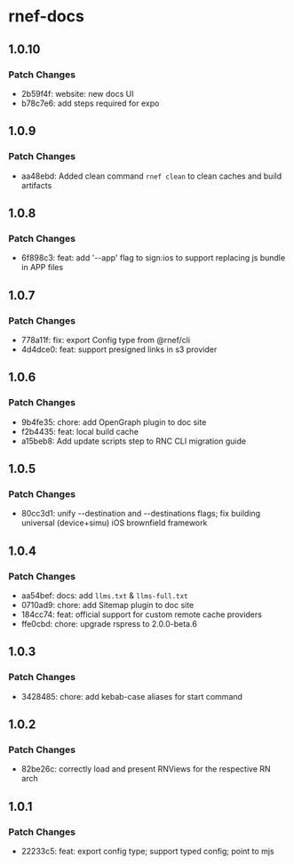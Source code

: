 # rnef-docs

## 1.0.10

### Patch Changes

- 2b59f4f: website: new docs UI
- b78c7e6: add steps required for expo

## 1.0.9

### Patch Changes

- aa48ebd: Added clean command `rnef clean` to clean caches and build artifacts

## 1.0.8

### Patch Changes

- 6f898c3: feat: add '--app' flag to sign:ios to support replacing js bundle in APP files

## 1.0.7

### Patch Changes

- 778a11f: fix: export Config type from @rnef/cli
- 4d4dce0: feat: support presigned links in s3 provider

## 1.0.6

### Patch Changes

- 9b4fe35: chore: add OpenGraph plugin to doc site
- f2b4435: feat: local build cache
- a15beb8: Add update scripts step to RNC CLI migration guide

## 1.0.5

### Patch Changes

- 80cc3d1: unify --destination and --destinations flags; fix building universal (device+simu) iOS brownfield framework

## 1.0.4

### Patch Changes

- aa54bef: docs: add `llms.txt` & `llms-full.txt`
- 0710ad9: chore: add Sitemap plugin to doc site
- 184cc74: feat: official support for custom remote cache providers
- ffe0cbd: chore: upgrade rspress to 2.0.0-beta.6

## 1.0.3

### Patch Changes

- 3428485: chore: add kebab-case aliases for start command

## 1.0.2

### Patch Changes

- 82be26c: correctly load and present RNViews for the respective RN arch

## 1.0.1

### Patch Changes

- 22233c5: feat: export config type; support typed config; point to mjs
